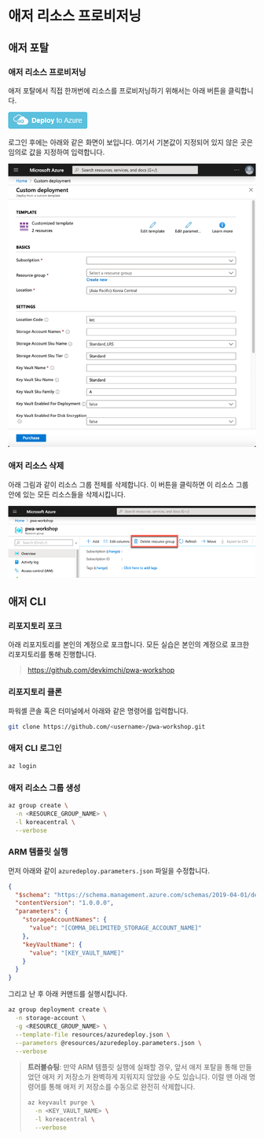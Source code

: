 # 애저 리소스 프로비저닝 #

## 애저 포탈 ##

### 애저 리소스 프로비저닝 ###

애저 포탈에서 직접 한꺼번에 리소스를 프로비저닝하기 위해서는 아래 버튼을 클릭합니다.

<a href="https://portal.azure.com/#create/Microsoft.Template/uri/https%3A%2F%2Fraw.githubusercontent.com%2Fdevkimchi%2Fpwa-workshop%2Fmaster%2Fresources%2Fazuredeploy.json" target="_blank"><img src="https://raw.githubusercontent.com/Azure/azure-quickstart-templates/master/1-CONTRIBUTION-GUIDE/images/deploytoazure.png" /></a>

로그인 후에는 아래와 같은 화면이 보입니다. 여기서 기본값이 지정되어 있지 않은 곳은 임의로 값을 지정하여 입력합니다.

![](../images/step-01-01.png)


### 애저 리소스 삭제 ###

아래 그림과 같이 리소스 그룹 전체를 삭제합니다. 이 버튼을 클릭하면 이 리소스 그룹 안에 있는 모든 리소스들을 삭제시킵니다.

![](../images/step-01-02.png)


## 애저 CLI ##

### 리포지토리 포크 ###

아래 리포지토리를 본인의 계정으로 포크합니다. 모든 실습은 본인의 계정으로 포크한 리포지토리를 통해 진행합니다.

> https://github.com/devkimchi/pwa-workshop


### 리포지토리 클론 ###

파워셸 콘솔 혹은 터미널에서 아래와 같은 명령어를 입력합니다.

```bash
git clone https://github.com/<username>/pwa-workshop.git
```


### 애저 CLI 로그인 ###

```bash
az login
```


### 애저 리소스 그룹 생성 ###

```bash
az group create \
  -n <RESOURCE_GROUP_NAME> \
  -l koreacentral \
  --verbose
```


### ARM 템플릿 실행 ###

먼저 아래와 같이 `azuredeploy.parameters.json` 파일을 수정합니다.

```json
{
  "$schema": "https://schema.management.azure.com/schemas/2019-04-01/deploymentParameters.json#",
  "contentVersion": "1.0.0.0",
  "parameters": {
    "storageAccountNames": {
      "value": "[COMMA_DELIMITED_STORAGE_ACCOUNT_NAME]"
    },
    "keyVaultName": {
      "value": "[KEY_VAULT_NAME]"
    }
  }
}
```

그리고 난 후 아래 커맨드를 실행시킵니다.

```bash
az group deployment create \
  -n storage-account \
  -g <RESOURCE_GROUP_NAME> \
  --template-file resources/azuredeploy.json \
  --parameters @resources/azuredeploy.parameters.json \
  --verbose
```

> **트러블슈팅**: 만약 ARM 템플릿 실행에 실패할 경우, 앞서 애저 포탈을 통해 만들었던 애저 키 저장소가 완벽하게 지워지지 않았을 수도 있습니다. 이럴 땐 아래 명령어를 통해 애저 키 저장소를 수동으로 완전히 삭제합니다.
> ```bash
> az keyvault purge \
>   -n <KEY_VAULT_NAME> \
>   -l koreacentral \
>   --verbose
> ```
